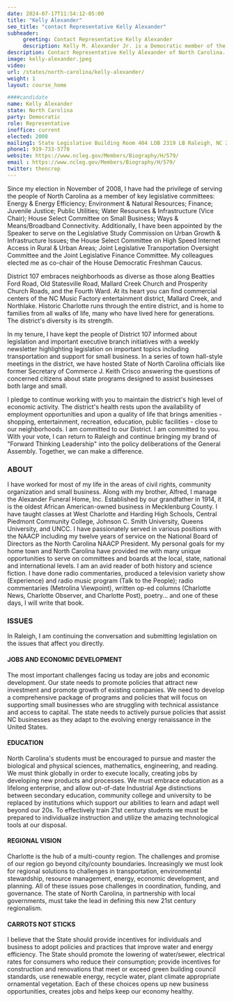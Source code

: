 ```yaml
---
date: 2024-07-17T11:54:12-05:00
title: "Kelly Alexander"
seo_title: "contact Representative Kelly Alexander"
subheader:
     greeting: Contact Representative Kelly Alexander
     description: Kelly M. Alexander Jr. is a Democratic member of the North Carolina House of Representatives. He has been serving in this capacity since 2009 and represents the 107th district.
description: Contact Representative Kelly Alexander of North Carolina. Contact information for Kelly Alexander includes email address, phone number, and mailing address.
image: kelly-alexander.jpeg
video:
url: /states/north-carolina/kelly-alexander/
weight: 1
layout: course_home

####candidate
name: Kelly Alexander
state: North Carolina
party: Democratic
role: Representative
inoffice: current
elected: 2008
mailing1: State Legislative Building Room 404 LOB 2319 LB Raleigh, NC 27601-1096
phone1: 919-733-5778
website: https://www.ncleg.gov/Members/Biography/H/579/
email : https://www.ncleg.gov/Members/Biography/H/579/
twitter: thencrep
---
```

Since my election in November of 2008, I have had the privilege of serving the people of North Carolina as a member of key legislative committees: Energy & Energy Efficiency; Environment & Natural Resources; Finance; Juvenile Justice; Public Utilities; Water Resources & Infrastructure (Vice Chair); House Select Committee on Small Business; Ways & Means/Broadband Connectivity. Additionally, I have been appointed by the Speaker to serve on the Legislative Study Commission on Urban Growth & Infrastructure Issues; the House Select Committee on High Speed Internet Access in Rural & Urban Areas; Joint Legislative Transportation Oversight Committee and the Joint Legislative Finance Committee. My colleagues elected me as co-chair of the House Democratic Freshman Caucus.

District 107 embraces neighborhoods as diverse as those along Beatties Ford Road, Old Statesville Road, Mallard Creek Church and Prosperity Church Roads, and the Fourth Ward. At its heart you can find commercial centers of the NC Music Factory entertainment district, Mallard Creek, and Northlake. Historic Charlotte runs through the entire district, and is home to families from all walks of life, many who have lived here for generations. The district's diversity is its strength.

In my tenure, I have kept the people of District 107 informed about legislation and important executive branch initiatives with a weekly newsletter highlighting legislation on important topics including transportation and support for small business. In a series of town hall-style meetings in the district, we have hosted State of North Carolina officials like former Secretary of Commerce J. Keith Crisco answering the questions of concerned citizens about state programs designed to assist businesses both large and small. 

I pledge to continue working with you to maintain the district's high level of economic activity. The district's health rests upon the availability of employment opportunities and upon a quality of life that brings amenities - shopping, entertainment, recreation, education, public facilities - close to our neighborhoods. I am committed to our District. I am committed to you. With your vote, I can return to Raleigh and continue bringing my brand of "Forward Thinking Leadership" into the policy deliberations of the General Assembly. Together, we can make a difference.
### ABOUT
I have worked for most of my life in the areas of civil rights, community organization and small business. Along with my brother, Alfred, I manage the Alexander Funeral Home, Inc. Established by our grandfather in 1914, it is the oldest African American-owned business in Mecklenburg County. I have taught classes at West Charlotte and Harding High Schools, Central Piedmont Community College, Johnson C. Smith University, Queens University, and UNCC. I have passionately served in various positions with the NAACP including my twelve years of service on the National Board of Directors as the North Carolina NAACP President. My personal goals for my home town and North Carolina have provided me with many unique opportunities to serve on committees and boards at the local, state, national and international levels. I am an avid reader of both history and science fiction. I have done radio commentaries, produced a television variety show (Experience) and radio music program (Talk to the People); radio commentaries (Metrolina Viewpoint), written op-ed columns (Charlotte News, Charlotte Observer, and Charlotte Post), poetry... and one of these days, I will write that book.

### ISSUES
In Raleigh, I am continuing the conversation and submitting legislation on the issues that affect you directly.

#### JOBS AND ECONOMIC DEVELOPMENT 
The most important challenges facing us today are jobs and economic development. Our state needs to promote policies that attract new investment and promote growth of existing companies. We need to develop a comprehensive package of programs and policies that will focus on supporting small businesses who are struggling with technical assistance and access to capital. The state needs to actively pursue policies that assist NC businesses as they adapt to the evolving energy renaissance in the United States.

#### EDUCATION 
North Carolina's students must be encouraged to pursue and master the biological and physical sciences, mathematics, engineering, and reading. We must think globally in order to execute locally, creating jobs by developing new products and processes. We must embrace education as a lifelong enterprise, and allow out-of-date Industrial Age distinctions between secondary education, community college and university to be replaced by institutions which support our abilities to learn and adapt well beyond our 20s. To effectively train 21st century students we must be prepared to individualize instruction and utilize the amazing technological tools at our disposal.

#### REGIONAL VISION 
Charlotte is the hub of a multi-county region. The challenges and promise of our region go beyond city/county boundaries. Increasingly we must look for regional solutions to challenges in transportation, environmental stewardship, resource management, energy, economic development, and planning. All of these issues pose challenges in coordination, funding, and governance. The state of North Carolina, in partnership with local governments, must take the lead in defining this new 21st century regionalism.

#### CARROTS NOT STICKS 
I believe that the State should provide incentives for individuals and business to adopt policies and practices that improve water and energy efficiency. The State should promote the lowering of water/sewer, electrical rates for consumers who reduce their consumption; provide incentives for construction and renovations that meet or exceed green building council standards, use renewable energy, recycle water, plant climate appropriate ornamental vegetation. Each of these choices opens up new business opportunities, creates jobs and helps keep our economy healthy.
